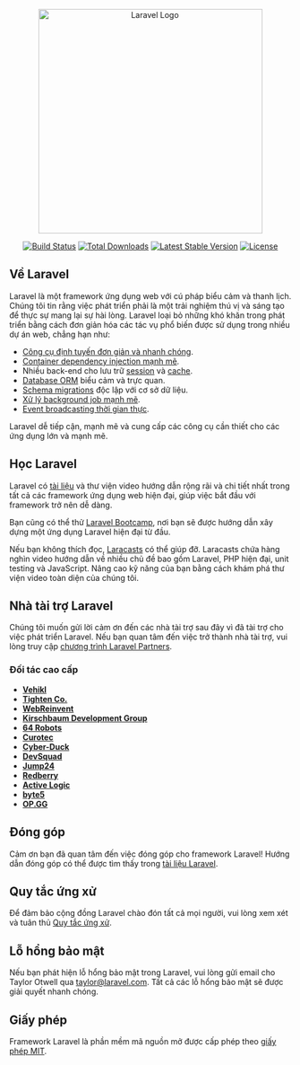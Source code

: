 <p align="center"><a href="https://laravel.com" target="_blank"><img src="https://raw.githubusercontent.com/laravel/art/master/logo-lockup/5%20SVG/2%20CMYK/1%20Full%20Color/laravel-logolockup-cmyk-red.svg" width="400" alt="Laravel Logo"></a></p>

<p align="center">
<a href="https://github.com/laravel/framework/actions"><img src="https://github.com/laravel/framework/workflows/tests/badge.svg" alt="Build Status"></a>
<a href="https://packagist.org/packages/laravel/framework"><img src="https://img.shields.io/packagist/dt/laravel/framework" alt="Total Downloads"></a>
<a href="https://packagist.org/packages/laravel/framework"><img src="https://img.shields.io/packagist/v/laravel/framework" alt="Latest Stable Version"></a>
<a href="https://packagist.org/packages/laravel/framework"><img src="https://img.shields.io/packagist/l/laravel/framework" alt="License"></a>
</p>

## Về Laravel

Laravel là một framework ứng dụng web với cú pháp biểu cảm và thanh lịch. Chúng tôi tin rằng việc phát triển phải là một trải nghiệm thú vị và sáng tạo để thực sự mang lại sự hài lòng. Laravel loại bỏ những khó khăn trong phát triển bằng cách đơn giản hóa các tác vụ phổ biến được sử dụng trong nhiều dự án web, chẳng hạn như:

- [Công cụ định tuyến đơn giản và nhanh chóng](https://laravel.com/docs/routing).
- [Container dependency injection mạnh mẽ](https://laravel.com/docs/container).
- Nhiều back-end cho lưu trữ [session](https://laravel.com/docs/session) và [cache](https://laravel.com/docs/cache).
- [Database ORM](https://laravel.com/docs/eloquent) biểu cảm và trực quan.
- [Schema migrations](https://laravel.com/docs/migrations) độc lập với cơ sở dữ liệu.
- [Xử lý background job mạnh mẽ](https://laravel.com/docs/queues).
- [Event broadcasting thời gian thực](https://laravel.com/docs/broadcasting).

Laravel dễ tiếp cận, mạnh mẽ và cung cấp các công cụ cần thiết cho các ứng dụng lớn và mạnh mẽ.

## Học Laravel

Laravel có [tài liệu](https://laravel.com/docs) và thư viện video hướng dẫn rộng rãi và chi tiết nhất trong tất cả các framework ứng dụng web hiện đại, giúp việc bắt đầu với framework trở nên dễ dàng.

Bạn cũng có thể thử [Laravel Bootcamp](https://bootcamp.laravel.com), nơi bạn sẽ được hướng dẫn xây dựng một ứng dụng Laravel hiện đại từ đầu.

Nếu bạn không thích đọc, [Laracasts](https://laracasts.com) có thể giúp đỡ. Laracasts chứa hàng nghìn video hướng dẫn về nhiều chủ đề bao gồm Laravel, PHP hiện đại, unit testing và JavaScript. Nâng cao kỹ năng của bạn bằng cách khám phá thư viện video toàn diện của chúng tôi.

## Nhà tài trợ Laravel

Chúng tôi muốn gửi lời cảm ơn đến các nhà tài trợ sau đây vì đã tài trợ cho việc phát triển Laravel. Nếu bạn quan tâm đến việc trở thành nhà tài trợ, vui lòng truy cập [chương trình Laravel Partners](https://partners.laravel.com).

### Đối tác cao cấp

- **[Vehikl](https://vehikl.com/)**
- **[Tighten Co.](https://tighten.co)**
- **[WebReinvent](https://webreinvent.com/)**
- **[Kirschbaum Development Group](https://kirschbaumdevelopment.com)**
- **[64 Robots](https://64robots.com)**
- **[Curotec](https://www.curotec.com/services/technologies/laravel/)**
- **[Cyber-Duck](https://cyber-duck.co.uk)**
- **[DevSquad](https://devsquad.com/hire-laravel-developers)**
- **[Jump24](https://jump24.co.uk)**
- **[Redberry](https://redberry.international/laravel/)**
- **[Active Logic](https://activelogic.com)**
- **[byte5](https://byte5.de)**
- **[OP.GG](https://op.gg)**

## Đóng góp

Cảm ơn bạn đã quan tâm đến việc đóng góp cho framework Laravel! Hướng dẫn đóng góp có thể được tìm thấy trong [tài liệu Laravel](https://laravel.com/docs/contributions).

## Quy tắc ứng xử

Để đảm bảo cộng đồng Laravel chào đón tất cả mọi người, vui lòng xem xét và tuân thủ [Quy tắc ứng xử](https://laravel.com/docs/contributions#code-of-conduct).

## Lỗ hổng bảo mật

Nếu bạn phát hiện lỗ hổng bảo mật trong Laravel, vui lòng gửi email cho Taylor Otwell qua [taylor@laravel.com](mailto:taylor@laravel.com). Tất cả các lỗ hổng bảo mật sẽ được giải quyết nhanh chóng.

## Giấy phép

Framework Laravel là phần mềm mã nguồn mở được cấp phép theo [giấy phép MIT](https://opensource.org/licenses/MIT).
